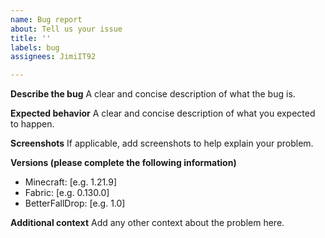 ```yaml
---
name: Bug report
about: Tell us your issue
title: ''
labels: bug
assignees: JimiIT92

---
```


**Describe the bug**
A clear and concise description of what the bug is.

**Expected behavior**
A clear and concise description of what you expected to happen.

**Screenshots**
If applicable, add screenshots to help explain your problem.

**Versions (please complete the following information)**
- Minecraft: [e.g. 1.21.9]
- Fabric: [e.g. 0.130.0]
- BetterFallDrop: [e.g. 1.0]

**Additional context**
Add any other context about the problem here.